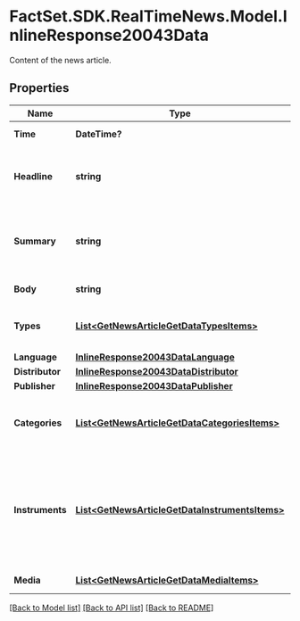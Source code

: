 # FactSet.SDK.RealTimeNews.Model.InlineResponse20043Data
Content of the news article.

## Properties

Name | Type | Description | Notes
------------ | ------------- | ------------- | -------------
**Time** | **DateTime?** | Date and time of the news article. | [optional] 
**Headline** | **string** | Headline of the news article represented as text with HTML entity encoding but without HTML tags. | [optional] 
**Summary** | **string** | Textual summary of the body of the news article or &#x60;null&#x60; if no summary was provided by the news article distributor. | [optional] 
**Body** | **string** | Text body of the news article. | [optional] 
**Types** | [**List&lt;GetNewsArticleGetDataTypesItems&gt;**](GetNewsArticleGetDataTypesItems.md) | Types of news article. See endpoint &#x60;/news/article/type/list&#x60; for possible values. | [optional] 
**Language** | [**InlineResponse20043DataLanguage**](InlineResponse20043DataLanguage.md) |  | [optional] 
**Distributor** | [**InlineResponse20043DataDistributor**](InlineResponse20043DataDistributor.md) |  | [optional] 
**Publisher** | [**InlineResponse20043DataPublisher**](InlineResponse20043DataPublisher.md) |  | [optional] 
**Categories** | [**List&lt;GetNewsArticleGetDataCategoriesItems&gt;**](GetNewsArticleGetDataCategoriesItems.md) | Categories related to the news article. See endpoint &#x60;/category/list&#x60; for possible values. | [optional] 
**Instruments** | [**List&lt;GetNewsArticleGetDataInstrumentsItems&gt;**](GetNewsArticleGetDataInstrumentsItems.md) | Set of stock instruments related to the article. The set is not updated in the course of corporate actions, e.g. when the related company obtains a new instrument after a spin-off. | [optional] 
**Media** | [**List&lt;GetNewsArticleGetDataMediaItems&gt;**](GetNewsArticleGetDataMediaItems.md) | List of media elements of the news article. | [optional] 

[[Back to Model list]](../README.md#documentation-for-models) [[Back to API list]](../README.md#documentation-for-api-endpoints) [[Back to README]](../README.md)

